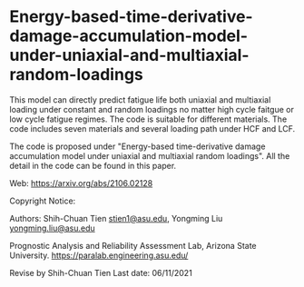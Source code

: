 # Energy-based-time-derivative-damage-accumulation-model-under-uniaxial-and-multiaxial-random-loadings

This model can directly predict fatigue life both uniaxial and multiaxial loading under constant and random loadings no matter high cycle faitgue or low cycle fatigue regimes. The code is suitable for different materials. The code includes seven materials and several loading path under HCF and LCF.

The code is proposed under "Energy-based time-derivative damage accumulation model under uniaxial and multiaxial random loadings". All the detail in the code can be found in this paper.

Web: https://arxiv.org/abs/2106.02128

Copyright Notice:

Authors: Shih-Chuan Tien stien1@asu.edu, 
         Yongming Liu yongming.liu@asu.edu

Prognostic Analysis and Reliability Assessment Lab, Arizona State University. https://paralab.engineering.asu.edu/

Revise by Shih-Chuan Tien
Last date: 06/11/2021
